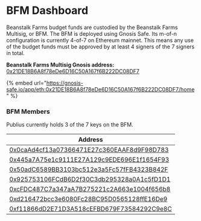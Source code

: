 # BFM Dashboard

Beanstalk Farms budget funds are custodied by the Beanstalk Farms Multisig, or BFM. The BFM is deployed using Gnosis Safe. Its m-of-n configuration is currently 4-of-7 on Ethereum mainnet. This means any use of the budget funds must be approved by at least 4 signers of the 7 signers in total.

**Beanstalk Farms Multisig Gnosis address:** [0x21DE18B6A8f78eDe6D16C50A167f6B222DC08DF7](https://etherscan.io/address/0x21DE18B6A8f78eDe6D16C50A167f6B222DC08DF7)

{% embed url="https://gnosis-safe.io/app/eth:0x21DE18B6A8f78eDe6D16C50A167f6B222DC08DF7/home" %}

### **BFM Members**

Publius currently holds 3 of the 7 keys on the BFM.

| Address                                                                                                               |
| --------------------------------------------------------------------------------------------------------------------- |
| [0x0caAd4cf13a07366471E27c360EAAF8d9F98D783](https://etherscan.io/address/0x0caAd4cf13a07366471E27c360EAAF8d9F98D783) |
| [0x445a7A75e1c9111E27A129c9EDE696E1f1654F93](https://etherscan.io/address/0x445a7A75e1c9111E27A129c9EDE696E1f1654F93) |
| [0x50adC6589BB3103bc512e3a5Fc57fFB4323B842F](https://etherscan.io/address/0x50adC6589BB3103bc512e3a5Fc57fFB4323B842F) |
| [0x925753106FCdB6D2f30C3db295328a0A1c5fD1D1](https://etherscan.io/address/0x925753106FCdB6D2f30C3db295328a0A1c5fD1D1) |
| [0xcFDC487C7a347aA7B275221c2A663e1004f656b8](https://etherscan.io/address/0xcFDC487C7a347aA7B275221c2A663e1004f656b8) |
| [0xd216472bcc3e6080Fc28BC95D0565128ffE16De9](https://etherscan.io/address/0xd216472bcc3e6080Fc28BC95D0565128ffE16De9) |
| [0xf11866dD2E71D3A518cEFBD679F73584292C9e8C](https://etherscan.io/address/0xf11866dD2E71D3A518cEFBD679F73584292C9e8C) |
